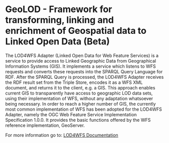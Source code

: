GeoLOD - Framework for transforming, linking and enrichment of Geospatial data to Linked Open Data (Beta)
==============

The LOD4WFS Adapter (Linked Open Data for Web Feature Services) is a service to provide access to Linked Geographic Data from Geographical Information Systems (GIS). It implements a service which listens to WFS requests and converts these requests into the SPARQL Query Language for RDF. After the SPARQL Query is processed, the LOD4WFS Adapter receives the RDF result set from the Triple Store, encodes it as a WFS XML document, and returns it to the client, e.g. a GIS. 
This approach enables current GIS to transparently have access to geographic LOD data sets, using their implementation of WFS, without any adaptation whatsoever being necessary. In order to reach a higher number of GIS, the currently most common implementation of WFS has been adopted for the LOD4WFS Adapter, namely the OGC Web Feature Service Implementation Specification 1.0.0. It provides the basic functions offered by the WFS reference implementation, GeoServer. 

For more information go to: [LOD4WFS Documentation](http://ifgi.uni-muenster.de/~j_jone02/lod4wfs/LOD4WFS_documentation.pdf)
